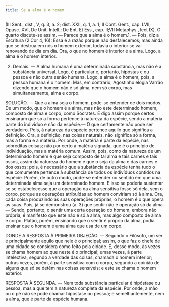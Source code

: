 ```yaml
---
title: Se a alma é o homem
---
```


(III Sent., dist., V, q. 3, a. 2; dist. XXII, q. 1, a. 1; II Cont. Gent., cap. LVII; Opusc. XVI, De Unit. Intell.; De Ent. Et Ess., cap. II;VII Metaphys., lect IX).
  O quarto discute-se assim. ― Parece que a alma é o homem.1. ― Pois, diz a Escritura (2 Cor 4, 16): Essa é a razão porque não desfalecemos; mas ainda que se destrua em nós o homem exterior, todavia o interior se vai renovando de dia em dia. Ora, o que no homem é interior é a alma. Logo, a alma é o homem interior.  

2. Demais. ― A alma humana é uma determinada substância, mas não é a substância universal. Logo, é particular e, portanto, hipóstas e ou pessoa e não outra senão humana. Logo, a alma é o homem; pois, a pessoa humana é o homem.  Mas, em contrário, Agostinho elogia Varrão dizendo que o homem não é só alma, nem só corpo, mas simultaneamente, alma e corpo.  

SOLUÇÃO. ― Que a alma seja o homem, pode-se entender de dois modos. De um modo, que o homem é a alma, mas não este determinado homem, composto de alma e corpo, como Sócrates. E digo assim porque certos ensinaram que só a forma pertence à natureza da espécie, sendo a matéria parte do indivíduo e não da espécie.― O que certamente não pode ser verdadeiro. Pois, à natureza da espécie pertence aquilo que significa a definição. Ora, a definição, nas coisas naturais, não significa só a forma, mas a forma e a matéria. Por onde, a matéria é parte da espécie, nas sobreditas coisas; não por certo a matéria signada, que é o princípio de individuação, mas a matéria comum. Assim, pois, como da natureza de um determinado homem é que seja composto de tal alma e tais carnes e tais ossos, assim da natureza do homem é que o seja da alma e das carnes e dos ossos; pois, é necessário que a substância da espécie tenha tudo o que comumente pertence à substância de todos os indivíduos contidos na espécie.  Porém, de outro modo, pode-se entender no sentido em que uma determinada alma seja um determinado homem. E isso se poderia sustentar se se estabelecesse que a operação da alma sensitiva fosse só dela, sem o corpo, porque as operações atribuídas ao homem conviriam só à alma. Ora, cada coisa produzindo as suas operações próprias, o homem é o que opera as suas. Pois, já se demonstrou (a. 3) que sentir não é operação só da alma. ― Sendo, portanto, o sentir uma certa operação do homem, embora não própria, é manifesto que este não é só a alma, mas algo composto de alma e corpo. Platão, porém, ensinando que o sentir é próprio da alma, podia ensinar que o homem é uma alma que usa de um corpo.  

DONDE A RESPOSTA À PRIMEIRA OBJEÇÃO. ― Segundo o Filósofo, um ser é principalmente aquilo que nele é o principal; assim, o que faz o chefe de uma cidade se considera como feito pela cidade. E, desse modo, às vezes se chama homem ao que neste é o principal; umas vezes, à parte intelectiva, segundo a verdade das coisas, chamada o homem interior; outras vezes, porém, à parte sensitiva com o corpo, segundo a opinião de alguns que só se detêm nas coisas sensíveis; e este se chama o homem exterior.  

RESPOSTA À SEGUNDA. ― Nem toda substância particular é hipóstase ou pessoa, mas a que tem a natureza completa da espécie. Por onde, a mão ou o pé não se pode chamar hipóstase ou pessoa; e semelhantemente, nem a alma, que é parte da espécie humana.
